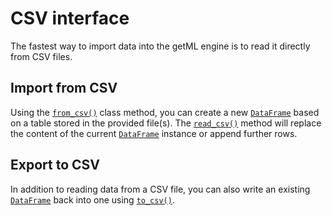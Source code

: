 # CSV interface

The fastest way to import data into the getML engine is to read it
directly from CSV files.

## Import from CSV

Using the [`from_csv()`](getml/data/DataFrame/from_csv) class method, you can
create a new [`DataFrame`](getml/data/DataFrame) based on a table stored in
the provided file(s). The [`read_csv()`](getml/data/DataFrame/read_csv)
method will replace the content of the current
[`DataFrame`](getml/data/DataFrame) instance or append further rows.

## Export to CSV

In addition to reading data from a CSV file, you can also write an
existing [`DataFrame`](getml/data/DataFrame) back into one using
[`to_csv()`](getml/data/DataFrame/to_csv).
